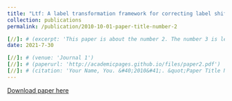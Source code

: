 ```yaml
---
title: "Ltf: A label transformation framework for correcting label shift (ICML 2021)"
collection: publications
permalink: /publication/2010-10-01-paper-title-number-2

[//]: # (excerpt: 'This paper is about the number 2. The number 3 is left for future work.')
date: 2021-7-30

[//]: # (venue: 'Journal 1')
[//]: # (paperurl: 'http://academicpages.github.io/files/paper2.pdf')
[//]: # (citation: 'Your Name, You. &#40;2010&#41;. &quot;Paper Title Number 2.&quot; <i>Journal 1</i>. 1&#40;2&#41;.')
---
```


[//]: # (This paper is about the number 2. The number 3 is left for future work.)

[Download paper here](http://proceedings.mlr.press/v119/guo20d.html)

[//]: # (Recommended citation: Your Name, You. &#40;2010&#41;. "Paper Title Number 2." <i>Journal 1</i>. 1&#40;2&#41;.)